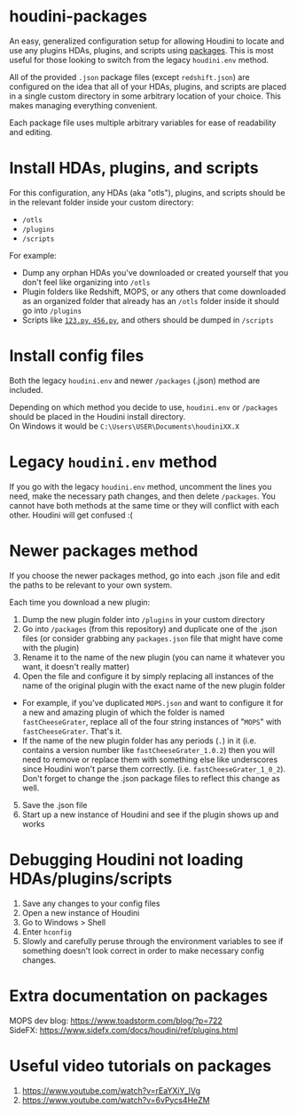# houdini-packages
An easy, generalized configuration setup for allowing Houdini to locate and use any plugins HDAs, plugins, and scripts using [packages](https://www.sidefx.com/docs/houdini/ref/plugins.html). This is most useful for those looking to switch from the legacy `houdini.env` method.

All of the provided `.json` package files (except `redshift.json`) are configured on the idea that all of your HDAs, plugins, and scripts are placed in a single custom directory in some  arbitrary location of your choice. This makes managing everything convenient.  

Each package file uses multiple arbitrary variables for ease of readability and editing.  

# Install HDAs, plugins, and scripts
For this configuration, any HDAs (aka "otls"), plugins, and scripts should be in the relevant folder inside your custom directory:
- `/otls`
- `/plugins`
- `/scripts`

For example:
- Dump any orphan HDAs you've downloaded or created yourself that you don't feel like organizing into `/otls`
- Plugin folders like Redshift, MOPS, or any others that come downloaded as an organized folder that already has an `/otls` folder inside it should go into `/plugins`
- Scripts like [`123.py`, `456.py`](https://www.sidefx.com/docs/houdini/hom/locations.html#startup), and others should be dumped in `/scripts`

# Install config files
Both the legacy `houdini.env` and newer `/packages` (.json) method are included.

Depending on which method you decide to use, `houdini.env` or `/packages` should be placed in the Houdini install directory.  
On Windows it would be `C:\Users\USER\Documents\houdiniXX.X`

# Legacy `houdini.env` method
If you go with the legacy `houdini.env` method, uncomment the lines you need, make the necessary path changes, and then delete `/packages`. You cannot have both methods at the same time or they will conflict with each other. Houdini will get confused :(

# Newer packages method
If you choose the newer packages method, go into each .json file and edit the paths to be relevant to your own system.

Each time you download a new plugin:  
1. Dump the new plugin folder into `/plugins` in your custom directory   
2. Go into `/packages` (from this repository) and duplicate one of the .json files (or consider grabbing any `packages.json` file that might have come with the plugin)  
3. Rename it to the name of the new plugin (you can name it whatever you want, it doesn't really matter)  
4. Open the file and configure it by simply replacing all instances of the name of the original plugin with the exact name of the new plugin folder  
- For example, if you've duplicated `MOPS.json` and want to configure it for a new and amazing plugin of which the folder is named `fastCheeseGrater`, replace all of the four string instances of "`MOPS`" with `fastCheeseGrater`. That's it.   
- If the name of the new plugin folder has any periods (`.`) in it (i.e. contains a version number like `fastCheeseGrater_1.0.2`) then you will need to remove or replace them with something else like underscores since Houdini won't parse them correctly. (i.e. `fastCheeseGrater_1_0_2`). Don't forget to change the .json package files to reflect this change as well.  
5. Save the .json file  
6. Start up a new instance of Houdini and see if the plugin shows up and works  

# Debugging Houdini not loading HDAs/plugins/scripts
1. Save any changes to your config files  
2. Open a new instance of Houdini  
3. Go to Windows > Shell  
4. Enter `hconfig`  
5. Slowly and carefully peruse through the environment variables to see if something doesn't look correct in order to make necessary config changes.  

# Extra documentation on packages
MOPS dev blog: https://www.toadstorm.com/blog/?p=722  
SideFX: https://www.sidefx.com/docs/houdini/ref/plugins.html

# Useful video tutorials on packages
1. https://www.youtube.com/watch?v=rEaYXiY_lVg
2. https://www.youtube.com/watch?v=6vPycs4HeZM
